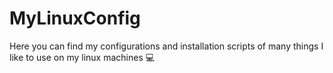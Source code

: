 # MyLinuxConfig
Here you can find my configurations and installation scripts of many things I like to use on my linux machines 💻
